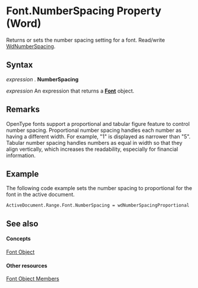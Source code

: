 
# Font.NumberSpacing Property (Word)

Returns or sets the number spacing setting for a font. Read/write [WdNumberSpacing](46dd4d4d-aab4-2ae8-eff1-e6bf7567a0c9.md).


## Syntax

 _expression_ . **NumberSpacing**

 _expression_ An expression that returns a **[Font](bc97f4df-fc81-d6c8-e99a-d50dc793b7ae.md)** object.


## Remarks

OpenType fonts support a proportional and tabular figure feature to control number spacing. Proportional number spacing handles each number as having a different width. For example, "1" is displayed as narrower than "5". Tabular number spacing handles numbers as equal in width so that they align vertically, which increases the readability, especially for financial information.


## Example

The following code example sets the number spacing to proportional for the font in the active document.


```
ActiveDocument.Range.Font.NumberSpacing = wdNumberSpacingProportional
```


## See also


#### Concepts


[Font Object](bc97f4df-fc81-d6c8-e99a-d50dc793b7ae.md)
#### Other resources


[Font Object Members](04a3c706-4062-09bc-70d9-cef3748a7d57.md)
